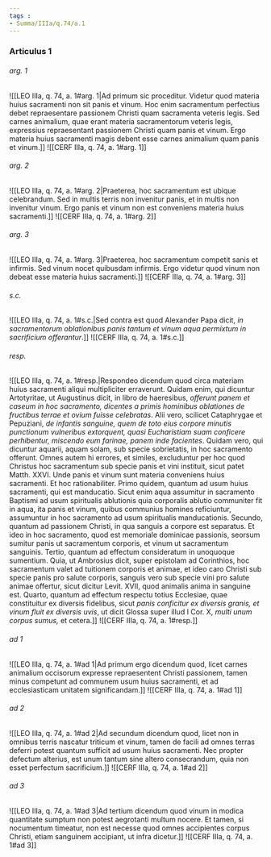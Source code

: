 ```yaml
---
tags : 
- Summa/IIIa/q.74/a.1
---
```


### Articulus 1

###### arg. 1
![[LEO IIIa, q. 74, a. 1#arg. 1|Ad primum sic proceditur. Videtur quod materia huius sacramenti non sit panis et vinum. Hoc enim sacramentum perfectius debet repraesentare passionem Christi quam sacramenta veteris legis. Sed carnes animalium, quae erant materia sacramentorum veteris legis, expressius repraesentant passionem Christi quam panis et vinum. Ergo materia huius sacramenti magis debent esse carnes animalium quam panis et vinum.]]
![[CERF IIIa, q. 74, a. 1#arg. 1]]

###### arg. 2
![[LEO IIIa, q. 74, a. 1#arg. 2|Praeterea, hoc sacramentum est ubique celebrandum. Sed in multis terris non invenitur panis, et in multis non invenitur vinum. Ergo panis et vinum non est conveniens materia huius sacramenti.]]
![[CERF IIIa, q. 74, a. 1#arg. 2]]

###### arg. 3
![[LEO IIIa, q. 74, a. 1#arg. 3|Praeterea, hoc sacramentum competit sanis et infirmis. Sed vinum nocet quibusdam infirmis. Ergo videtur quod vinum non debeat esse materia huius sacramenti.]]
![[CERF IIIa, q. 74, a. 1#arg. 3]]

###### s.c.
![[LEO IIIa, q. 74, a. 1#s.c.|Sed contra est quod Alexander Papa dicit, *in sacramentorum oblationibus panis tantum et vinum aqua permixtum in sacrificium offerantur*.]]
![[CERF IIIa, q. 74, a. 1#s.c.]]

###### resp.
![[LEO IIIa, q. 74, a. 1#resp.|Respondeo dicendum quod circa materiam huius sacramenti aliqui multipliciter erraverunt. Quidam enim, qui dicuntur Artotyritae, ut Augustinus dicit, in libro de haeresibus, *offerunt panem et caseum in hoc sacramento, dicentes a primis hominibus oblationes de fructibus terrae et ovium fuisse celebratas*. Alii vero, scilicet Cataphrygae et Pepuziani, *de infantis sanguine, quem de toto eius corpore minutis punctionum vulneribus extorquent, quasi Eucharistiam suam conficere perhibentur, miscendo eum farinae, panem inde facientes*. Quidam vero, qui dicuntur aquarii, aquam solam, sub specie sobrietatis, in hoc sacramento offerunt. Omnes autem hi errores, et similes, excluduntur per hoc quod Christus hoc sacramentum sub specie panis et vini instituit, sicut patet Matth. XXVI. Unde panis et vinum sunt materia conveniens huius sacramenti. Et hoc rationabiliter. Primo quidem, quantum ad usum huius sacramenti, qui est manducatio. Sicut enim aqua assumitur in sacramento Baptismi ad usum spiritualis ablutionis quia corporalis ablutio communiter fit in aqua, ita panis et vinum, quibus communius homines reficiuntur, assumuntur in hoc sacramento ad usum spiritualis manducationis. Secundo, quantum ad passionem Christi, in qua sanguis a corpore est separatus. Et ideo in hoc sacramento, quod est memoriale dominicae passionis, seorsum sumitur panis ut sacramentum corporis, et vinum ut sacramentum sanguinis. Tertio, quantum ad effectum consideratum in unoquoque sumentium. Quia, ut Ambrosius dicit, super epistolam ad Corinthios, hoc sacramentum valet ad tuitionem corporis et animae, et ideo caro Christi sub specie panis pro salute corporis, sanguis vero sub specie vini pro salute animae offertur, sicut dicitur Levit. XVII, quod animalis anima in sanguine est. Quarto, quantum ad effectum respectu totius Ecclesiae, quae constituitur ex diversis fidelibus, sicut *panis conficitur ex diversis granis, et vinum fluit ex diversis uvis*, ut dicit Glossa super illud I Cor. X, *multi unum corpus sumus,* et cetera.]]
![[CERF IIIa, q. 74, a. 1#resp.]]

###### ad 1
![[LEO IIIa, q. 74, a. 1#ad 1|Ad primum ergo dicendum quod, licet carnes animalium occisorum expresse repraesentent Christi passionem, tamen minus competunt ad communem usum huius sacramenti, et ad ecclesiasticam unitatem significandam.]]
![[CERF IIIa, q. 74, a. 1#ad 1]]

###### ad 2
![[LEO IIIa, q. 74, a. 1#ad 2|Ad secundum dicendum quod, licet non in omnibus terris nascatur triticum et vinum, tamen de facili ad omnes terras deferri potest quantum sufficit ad usum huius sacramenti. Nec propter defectum alterius, est unum tantum sine altero consecrandum, quia non esset perfectum sacrificium.]]
![[CERF IIIa, q. 74, a. 1#ad 2]]

###### ad 3
![[LEO IIIa, q. 74, a. 1#ad 3|Ad tertium dicendum quod vinum in modica quantitate sumptum non potest aegrotanti multum nocere. Et tamen, si nocumentum timeatur, non est necesse quod omnes accipientes corpus Christi, etiam sanguinem accipiant, ut infra dicetur.]]
![[CERF IIIa, q. 74, a. 1#ad 3]]

